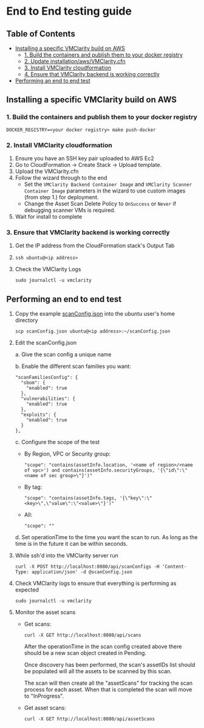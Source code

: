 # End to End testing guide

## Table of Contents

- [Installing a specific VMClarity build on AWS](#installing-a-specific-vmclarity-build-on-aws)
  - [1. Build the containers and publish them to your docker registry](#1-build-the-containers-and-publish-them-to-your-docker-registry)
  - [2. Update installation/aws/VMClarity.cfn](#2-update-installationawsvmclaritycfn)
  - [3. Install VMClarity cloudformation](#3-install-vmclarity-cloudformation)
  - [4. Ensure that VMClarity backend is working correctly](#4-ensure-that-vmclarity-backend-is-working-correctly)
- [Performing an end to end test](#performing-an-end-to-end-test)

## Installing a specific VMClarity build on AWS

### 1. Build the containers and publish them to your docker registry

```
DOCKER_REGISTRY=<your docker registry> make push-docker
```

### 2. Install VMClarity cloudformation

1. Ensure you have an SSH key pair uploaded to AWS Ec2
2. Go to CloudFormation -> Create Stack -> Upload template.
3. Upload the VMClarity.cfn
4. Follow the wizard through to the end
    * Set the `VMClarity Backend Container Image` and `VMClarity Scanner Container Image` parameters in the wizard to use custom images (from step 1.) for deployment.
    * Change the Asset Scan Delete Policy to `OnSuccess` or `Never` if debugging scanner VMs is required.
5. Wait for install to complete

### 3. Ensure that VMClarity backend is working correctly

1. Get the IP address from the CloudFormation stack's Output Tab
2. `ssh ubuntu@<ip address>`
3. Check the VMClarity Logs

   ```
   sudo journalctl -u vmclarity
   ```

## Performing an end to end test

1. Copy the example [scanConfig.json](/docs/scanConfig.json) into the ubuntu user's home directory

   ```
   scp scanConfig.json ubuntu@<ip address>:~/scanConfig.json
   ```

2. Edit the scanConfig.json

   a. Give the scan config a unique name

   b. Enable the different scan families you want:

    ```
    "scanFamiliesConfig": {
      "sbom": {
        "enabled": true
      },
      "vulnerabilities": {
        "enabled": true
      },
      "exploits": {
        "enabled": true
      }
    },
    ```

   c. Configure the scope of the test

      * By Region, VPC or Security group:

        ```
        "scope": "contains(assetInfo.location, '<name of region>/<name of vpc>') and contains(assetInfo.securityGroups, '{\"id\":\"<name of sec group>\"}')"
        ```

      * By tag:

        ```
        "scope": "contains(assetInfo.tags, '{\"key\":\"<key>\",\"value\":\"<value>\"}')"
        ```

      * All:

        ```
        "scope": ""
        ```

   d. Set operationTime to the time you want the scan to run. As long as the time
      is in the future it can be within seconds.

3. While ssh'd into the VMClarity server run

   ```
   curl -X POST http://localhost:8080/api/scanConfigs -H 'Content-Type: application/json' -d @scanConfig.json
   ```

4. Check VMClarity logs to ensure that everything is performing as expected

   ```
   sudo journalctl -u vmclarity
   ```

5. Monitor the asset scans

   * Get scans:

     ```
     curl -X GET http://localhost:8080/api/scans
     ```

     After the operationTime in the scan config created above there should be a new
     scan object created in Pending.

     Once discovery has been performed, the scan's assetIDs list should be
     populated will all the assets to be scanned by this scan.

     The scan will then create all the "assetScans" for tracking the scan
     process for each asset. When that is completed the scan will move to
     "InProgress".

   * Get asset scans:

     ```
     curl -X GET http://localhost:8080/api/assetScans
     ```
